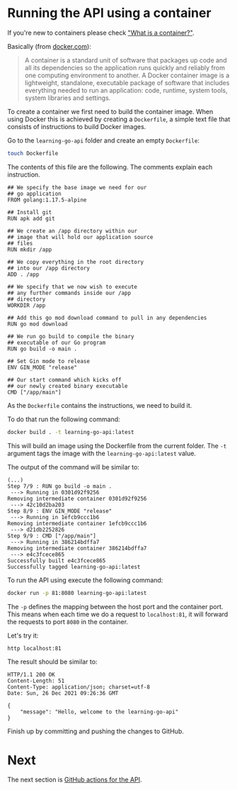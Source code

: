 # Running the API using a container

If you're new to containers please check 
["What is a container?"](https://azure.microsoft.com/en-us/overview/what-is-a-container/#overview).

Basically (from [docker.com](https://www.docker.com/resources/what-container)):
> A container is a standard unit of software that packages up code and all its
> dependencies so the application runs quickly and reliably from one computing
> environment to another. A Docker container image is a lightweight, standalone,
> executable package of software that includes everything needed to run an
> application: code, runtime, system tools, system libraries and settings.

To create a container we first need to build the container image. When using
Docker this is achieved by creating a `Dockerfile`, a simple text file that
consists of instructions to build Docker images.

Go to the `learning-go-api` folder and create an empty `Dockerfile`:

```sh
touch Dockerfile
```

The contents of this file are the following. The comments explain each
instruction.

```docker
## We specify the base image we need for our
## go application
FROM golang:1.17.5-alpine

## Install git
RUN apk add git

## We create an /app directory within our
## image that will hold our application source
## files
RUN mkdir /app

## We copy everything in the root directory
## into our /app directory
ADD . /app

## We specify that we now wish to execute 
## any further commands inside our /app
## directory
WORKDIR /app

## Add this go mod download command to pull in any dependencies
RUN go mod download

## We run go build to compile the binary
## executable of our Go program
RUN go build -o main .

## Set Gin mode to release
ENV GIN_MODE "release"

## Our start command which kicks off
## our newly created binary executable
CMD ["/app/main"]
```

As the `Dockerfile` contains the instructions, we need to build it.

To do that run the following command:

```sh
docker build . -t learning-go-api:latest
```

This will build an image using the Dockerfile from the current folder.
The `-t` argument tags the image with the `learning-go-api:latest` value.

The output of the command will be similar to:

```
(...)
Step 7/9 : RUN go build -o main .
 ---> Running in 0301d92f9256
Removing intermediate container 0301d92f9256
 ---> 42c10d2ba203
Step 8/9 : ENV GIN_MODE "release"
 ---> Running in 1efcb9ccc1b6
Removing intermediate container 1efcb9ccc1b6
 ---> d21db2252826
Step 9/9 : CMD ["/app/main"]
 ---> Running in 386214bdffa7
Removing intermediate container 386214bdffa7
 ---> e4c3fcece865
Successfully built e4c3fcece865
Successfully tagged learning-go-api:latest
```

To run the API using execute the following command:

```sh
docker run -p 81:8080 learning-go-api:latest
```

The `-p` defines the mapping between the host port and the container port.
This means when each time we do a request to `localhost:81`, it will forward the
requests to port `8080` in the container.

Let's try it:

```sh
http localhost:81
```

The result should be similar to:

```terminal
HTTP/1.1 200 OK
Content-Length: 51
Content-Type: application/json; charset=utf-8
Date: Sun, 26 Dec 2021 09:26:36 GMT

{
    "message": "Hello, welcome to the learning-go-api"
}
```

Finish up by committing and pushing the changes to GitHub.

# Next
 
The next section is
[GitHub actions for the API](it2-github-action-for-the-api.md).